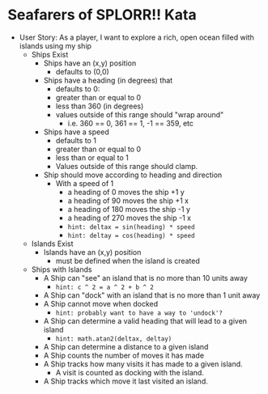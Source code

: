 # Seafarers of SPLORR!! Kata

* User Story: As a player, I want to explore a rich, open ocean filled with islands using my ship
  * Ships Exist
    * Ships have an (x,y) position 
      * defaults to (0,0)
    * Ships have a heading (in degrees) that 
      * defaults to 0: 
      * greater than or equal to 0 
      * less than 360 (in degrees)
      * values outside of this range should "wrap around"
        * i.e. 360 == 0, 361 == 1, -1 == 359, etc
    * Ships have a speed
      * defaults to 1
      * greater than or equal to 0 
      * less than or equal to 1
      * Values outside of this range should clamp.
    * Ship should move according to heading and direction
      * With a speed of 1
        * a heading of 0 moves the ship +1 y
        * a heading of 90 moves the ship +1 x
        * a heading of 180 moves the ship -1 y
        * a heading of 270 moves the ship -1 x
        * ```hint: deltax = sin(heading) * speed```
        * ```hint: deltay = cos(heading) * speed```
  * Islands Exist
    * Islands have an (x,y) position 
      * must be defined when the island is created
  * Ships with Islands
    * A Ship can "see" an island that is no more than 10 units away
      * ```hint: c ^ 2 = a ^ 2 + b ^ 2```
    * A Ship can "dock" with an island that is no more than 1 unit away
    * A Ship cannot move when docked
      * ```hint: probably want to have a way to 'undock'?```
    * A Ship can determine a valid heading that will lead to a given island
      * ```hint: math.atan2(deltax, deltay)```
    * A Ship can determine a distance to a given island
    * A Ship counts the number of moves it has made
    * A Ship tracks how many visits it has made to a given island. 
      * A visit is counted as docking with the island.
    * A Ship tracks which move it last visited an island.